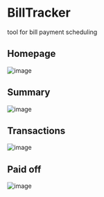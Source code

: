 # BillTracker
tool for bill payment scheduling

## Homepage
![image](https://github.com/It-s-Saturday/BillTracker/assets/70596906/7d06a937-3a56-41ed-a3ce-cb6b02e067e5)

## Summary
![image](https://github.com/It-s-Saturday/BillTracker/assets/70596906/87ef8792-ae86-4456-966e-e75fb3c23811)

## Transactions
![image](https://github.com/It-s-Saturday/BillTracker/assets/70596906/0fc88bc9-3385-4435-a122-bf84a789144d)

## Paid off
![image](https://github.com/It-s-Saturday/BillTracker/assets/70596906/d1aabec6-3db5-41a9-bf5d-563f12fc2281)

